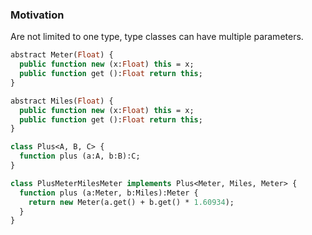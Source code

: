 ### Motivation

Are not limited to one type, type classes can have multiple parameters.

```haxe
abstract Meter(Float) {
  public function new (x:Float) this = x;
  public function get ():Float return this;
}
```
```haxe
abstract Miles(Float) {
  public function new (x:Float) this = x;
  public function get ():Float return this;
}
```

```haxe
class Plus<A, B, C> {
  function plus (a:A, b:B):C;
}
```

```haxe
class PlusMeterMilesMeter implements Plus<Meter, Miles, Meter> {
  function plus (a:Meter, b:Miles):Meter {
    return new Meter(a.get() + b.get() * 1.60934);
  }
}
```